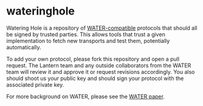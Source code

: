 # wateringhole
Watering Hole is a repository of [WATER-compatible](https://github.com/refraction-networking/water-rs) protocols that should all be signed by trusted parties. This allows tools that trust a given implementation to fetch new transports and test them, potentially automatically.

To add your own protocol, please fork this repository and open a pull request. The Lantern team and any outside collaborators from the WATER team will review it and approve it or request revisions accordingly. You also should shoot us your public key and should sign your protocol with the associated private key.

For more background on WATER, please see the [WATER paper](https://www.petsymposium.org/foci/2024/foci-2024-0003.pdf).
